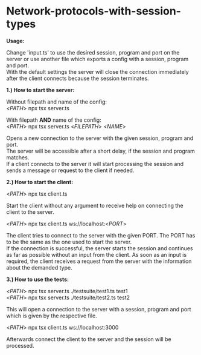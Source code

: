 # Network-protocols-with-session-types

**Usage:**

Change 'input.ts' to use the desired session, program and port on the server or use another file which exports a config with a session, program and port.<br/>
With the default settings the server will close the connection immediately after the client connects because the session terminates.<br/>


**1.) How to start the server:**<br/>

Without filepath and name of the config:<br/>
\<*PATH*> npx tsx server.ts

With filepath **AND** name of the config:<br/>
\<*PATH*> npx tsx server.ts \<*FILEPATH*> \<*NAME*>

Opens a new connection to the server with the given session, program and port.<br/>
The server will be accessible after a short delay, if the session and program matches.<br/>
If a client connects to the server it will start processing the session and sends a message or request to the client if needed.

**2.) How to start the client:**<br/>

\<*PATH*> npx tsx client.ts

Start the client without any argument to receive help on connecting the client to the server.

\<*PATH*> npx tsx client.ts ws://localhost:<*PORT*>

The client tries to connect to the server with the given PORT. The PORT has to be the same as the one used to start the server.<br/>
If the connection is successful, the server starts the session and continues as far as possible without an input from the client.
As soon as an input is required, the client receives a request from the server with the information about the demanded type.

**3.) How to use the tests:**<br/>

\<*PATH*> npx tsx server.ts ./testsuite/test1.ts test1<br/>
\<*PATH*> npx tsx server.ts ./testsuite/test2.ts test2

This will open a connection to the server with a session, program and port which is given by the respective file.<br/>

\<*PATH*> npx tsx client.ts ws://localhost:3000

Afterwards connect the client to the server and the session will be processed.
